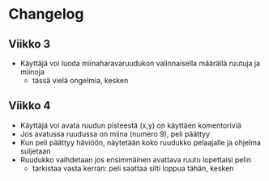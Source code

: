 # Changelog

## Viikko 3

- Käyttäjä voi luoda miinaharavaruudukon valinnaisella määrällä ruutuja ja miinoja
  - tässä vielä ongelmia, kesken

## Viikko 4

- Käyttäjä voi avata ruudun pisteestä (x,y) on käyttäen komentoriviä
- Jos avatussa ruudussa on miina (numero 9), peli päättyy
- Kun peli päättyy häviöön, näytetään koko ruudukko pelaajalle ja ohjelma suljetaan
- Ruudukko vaihdetaan jos ensimmäinen avattava ruutu lopettaisi pelin
  - tarkistaa vasta kerran: peli saattaa silti loppua tähän, kesken